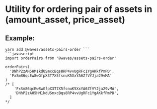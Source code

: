 # Utility for ordering pair of assets in (amount_asset, price_asset)

## Example:
``` 
yarn add @waves/assets-pairs-order ```
```javascript
import orderPairs from '@waves/assets-pairs-order'

orderPairs(
  'DNhP2zAH5HM1kdUSmxcBqs8RP4vvUgRFc1YgAKkfPmPD',
  'FxSm86qcEw8wGfpX3T7X5fsnuK5XxYA6ZfVYJja29vMA'
)
/* [
    'FxSm86qcEw8wGfpX3T7X5fsnuK5XxYA6ZfVYJja29vMA',
    'DNhP2zAH5HM1kdUSmxcBqs8RP4vvUgRFc1YgAKkfPmPD',
  ]
*/
```